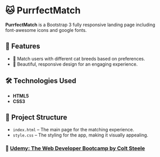 # 🐱 PurrfectMatch

**PurrfectMatch** is a Bootstrap 3 fully responsive landing page including font-awesome icons and google fonts.

## 🚀 Features
- 🐾 Match users with different cat breeds based on preferences.
- 🎨 Beautiful, responsive design for an engaging experience.

## 🛠 Technologies Used
- **HTML5**
- **CSS3**

## 📂 Project Structure
- `index.html` – The main page for the matching experience.
- `style.css` – The styling for the app, making it visually appealing.

### 🔗 [Udemy: The Web Developer Bootcamp by Colt Steele](https://www.udemy.com/course/the-web-developer-bootcamp/)

